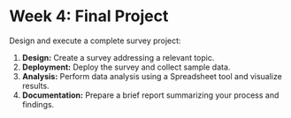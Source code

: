 
# Week 4: Final Project

Design and execute a complete survey project:

1. **Design:** Create a survey addressing a relevant topic.
2. **Deployment:** Deploy the survey and collect sample data.
3. **Analysis:** Perform data analysis using a Spreadsheet tool and visualize results.
4. **Documentation:** Prepare a brief report summarizing your process and findings.